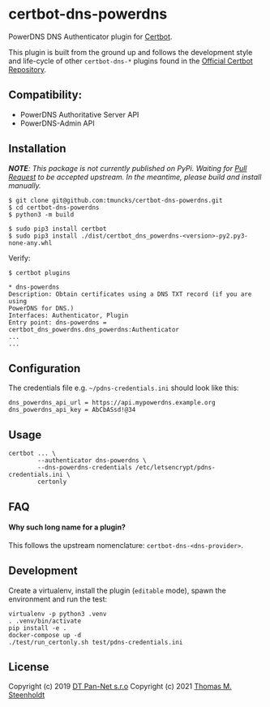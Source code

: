 # certbot-dns-powerdns
PowerDNS DNS Authenticator plugin for [Certbot](https://certbot.eff.org/).

This plugin is built from the ground up and follows the development style and life-cycle
of other `certbot-dns-*` plugins found in the [Official Certbot Repository](https://github.com/certbot/certbot).

## Compatibility:
* PowerDNS Authoritative Server API
* PowerDNS-Admin API

## Installation
___NOTE__: This package is not currently published on PyPi. Waiting for [Pull Request](https://github.com/pan-net-security/certbot-dns-powerdns/pull/15) to be accepted upstream. In the meantime, please build and install manually._
```
$ git clone git@github.com:tmuncks/certbot-dns-powerdns.git
$ cd certbot-dns-powerdns
$ python3 -m build

$ sudo pip3 install certbot
$ sudo pip3 install ./dist/certbot_dns_powerdns-<version>-py2.py3-none-any.whl
```

<!--- commented out for when work is accepted upstream
```
pip install --upgrade certbot
pip install certbot-dns-powerdns
```
-->

Verify:

```
$ certbot plugins

* dns-powerdns
Description: Obtain certificates using a DNS TXT record (if you are using
PowerDNS for DNS.)
Interfaces: Authenticator, Plugin
Entry point: dns-powerdns = certbot_dns_powerdns.dns_powerdns:Authenticator
...
...
```

## Configuration
The credentials file e.g. `~/pdns-credentials.ini` should look like this:

```
dns_powerdns_api_url = https://api.mypowerdns.example.org
dns_powerdns_api_key = AbCbASsd!@34
```

## Usage
```
certbot ... \
        --authenticator dns-powerdns \
        --dns-powerdns-credentials /etc/letsencrypt/pdns-credentials.ini \
        certonly
```

## FAQ
#### Why such long name for a plugin?
This follows the upstream nomenclature: `certbot-dns-<dns-provider>`.

## Development
Create a virtualenv, install the plugin (`editable` mode),
spawn the environment and run the test:

```
virtualenv -p python3 .venv
. .venv/bin/activate
pip install -e .
docker-compose up -d
./test/run_certonly.sh test/pdns-credentials.ini
```

## License
Copyright (c) 2019 [DT Pan-Net s.r.o](https://github.com/pan-net-security)
Copyright (c) 2021 [Thomas M. Steenholdt](https://github.com/tmuncks)